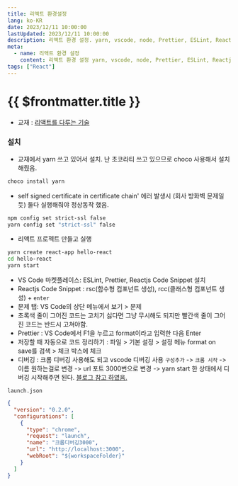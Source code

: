 ```yaml
---
title: 리액트 환경설정
lang: ko-KR
date: 2023/12/11 10:00:00
lastUpdated: 2023/12/11 10:00:00
description: 리액트 환경 설정. yarn, vscode, node, Prettier, ESLint, Reactjs Code Snippet, 디버깅
meta:
  - name: 리액트 환경 설정
    content: 리액트 환경 설정 yarn, vscode, node, Prettier, ESLint, Reactjs Code Snippet, 디버깅
tags: ["React"]
---
```


# {{ $frontmatter.title }}

- 교재 : [리액트를 다루는 기술](https://thebook.io/080203/)

### 설치

- 교재에서 yarn 쓰고 있어서 설치. 난 초코라티 쓰고 있으므로 choco 사용해서 설치해줬음.

```sh
choco install yarn
```

- self signed certificate in certificate chain' 에러 발생시 (회사 방화벽 문제일듯) 둘다 실행해줘야 정상동작 했음.

```sh
npm config set strict-ssl false
yarn config set "strict-ssl" false
```

- 리액트 프로젝트 만들고 실행

```sh
yarn create react-app hello-react
cd hello-react
yarn start
```

- VS Code 마켓플레이스: ESLint, Prettier, Reactjs Code Snippet 설치
- Reactjs Code Snippet : rsc(함수형 컴포넌트 생성), rcc(클래스형 컴포넌트 생성) + `enter`
- 문제 탭: VS Code의 상단 메뉴에서 보기 > 문제
- 초록색 줄이 그어진 코드는 고치기 싫다면 그냥 무시해도 되지만 빨간색 줄이 그어진 코드는 반드시 고쳐야함.
- Prettier : VS Code에서 F1을 누르고 format이라고 입력한 다음 Enter
- 저장할 때 자동으로 코드 정리하기 : 파일 > 기본 설정 > 설정 메뉴 format on save를 검색 > 체크 박스에 체크
- 디버깅 : 크롬 디버깅 사용해도 되고 vscode 디버깅 사용 `구성추가` -> `크롬 시작` -> 이름 원하는걸로 변경 -> url 포트 3000번으로 변경 -> yarn start 한 상태에서 디버깅 시작해주면 된다.
  [블로그 참고 하였음.](https://kwonkyo.tistory.com/564#gsc.tab=0)

`launch.json`

```json
{
  "version": "0.2.0",
  "configurations": [
    {
      "type": "chrome",
      "request": "launch",
      "name": "크롬디버깅3000",
      "url": "http://localhost:3000",
      "webRoot": "${workspaceFolder}"
    }
  ]
}
```
